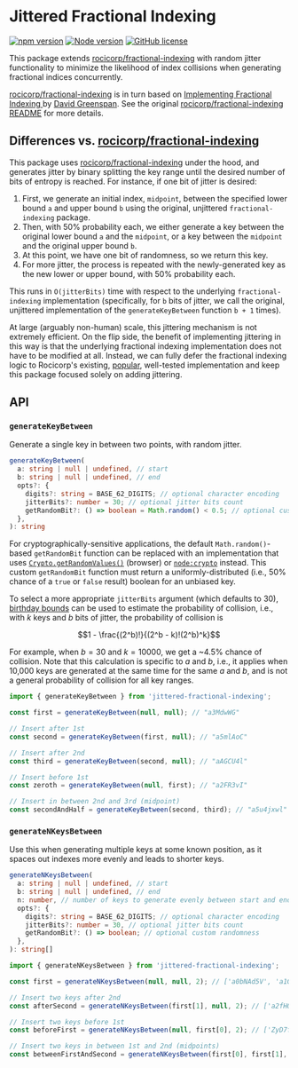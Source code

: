 # Jittered Fractional Indexing

[![npm version](https://img.shields.io/npm/v/jittered-fractional-indexing.svg)](https://www.npmjs.com/package/jittered-fractional-indexing)
[![Node version](https://img.shields.io/node/v/jittered-fractional-indexing.svg)](https://github.com/nathanhleung/jittered-fractional-indexing) 
[![GitHub license](https://img.shields.io/github/license/nathanhleung/jittered-fractional-indexing.svg)](https://github.com/nathanhleung/jittered-fractional-indexing/blob/master/LICENSE)

This package extends [rocicorp/fractional-indexing](https://github.com/rocicorp/fractional-indexing) with random jitter functionality to minimize the likelihood of index collisions when generating fractional indices concurrently.

[rocicorp/fractional-indexing](https://github.com/rocicorp/fractional-indexing) is in turn based on [Implementing Fractional Indexing
](https://observablehq.com/@dgreensp/implementing-fractional-indexing) by [David Greenspan](https://github.com/dgreensp). See the original [rocicorp/fractional-indexing README](https://github.com/rocicorp/fractional-indexing#readme) for more details.

## Differences vs. [rocicorp/fractional-indexing](https://github.com/rocicorp/fractional-indexing)

This package uses [rocicorp/fractional-indexing](https://github.com/rocicorp/fractional-indexing) under the hood, and generates jitter by binary splitting the key range until the desired number of bits of entropy is reached. For instance, if one bit of jitter is desired:

1. First, we generate an initial index, `midpoint`, between the specified lower bound `a` and upper bound `b` using the original, unjittered `fractional-indexing` package.
1. Then, with 50% probability each, we either generate a key between the original lower bound `a` and the `midpoint`, or a key between the `midpoint` and the original upper bound `b`.
1. At this point, we have one bit of randomness, so we return this key.
1. For more jitter, the process is repeated with the newly-generated key as the new lower or upper bound, with 50% probability each.

This runs in `O(jitterBits)` time with respect to the underlying `fractional-indexing` implementation (specifically, for `b` bits of jitter, we call the original, unjittered implementation of the `generateKeyBetween` function `b + 1` times).

At large (arguably non-human) scale, this jittering mechanism is not extremely efficient. On the flip side, the benefit of implementing jittering in this way is that the underlying fractional indexing implementation does not have to be modified at all. Instead, we can fully defer the fractional indexing logic to Rocicorp's existing, [popular](https://www.npmjs.com/package/fractional-indexing?activeTab=dependents), well-tested implementation and keep this package focused solely on adding jittering.

## API

### `generateKeyBetween`

Generate a single key in between two points, with random jitter.

```ts
generateKeyBetween(
  a: string | null | undefined, // start
  b: string | null | undefined, // end
  opts?: {
    digits?: string = BASE_62_DIGITS; // optional character encoding
    jitterBits?: number = 30; // optional jitter bits count
    getRandomBit?: () => boolean = Math.random() < 0.5; // optional custom randomness
  },
): string
```

For cryptographically-sensitive applications, the default `Math.random()`-based `getRandomBit` function can be replaced with an implementation that uses [`Crypto.getRandomValues()`](https://developer.mozilla.org/en-US/docs/Web/API/Crypto/getRandomValues) (browser) or [`node:crypto`](https://nodejs.org/api/crypto.html#cryptorandombytessize-callback) instead. This custom `getRandomBit` function must return a uniformly-distributed (i.e., 50% chance of a `true` or `false` result) boolean for an unbiased key.

To select a more appropriate `jitterBits` argument (which defaults to 30), [birthday bounds](https://en.wikipedia.org/wiki/Birthday_attack) can be used to estimate the probability of collision, i.e., with $`k`$ keys and $`b`$ bits of jitter, the probability of collision is

$$1 - \frac{(2^b)!}{(2^b - k)!(2^b)^k}$$

For example, when $`b = 30`$ and $`k = 10000`$, we get a ~4.5% chance of collision. Note that this calculation is specific to $`a`$ and $`b`$, i.e., it applies when 10,000 keys are generated at the same time for  the same $`a`$ and $`b`$, and is not a general probability of collision for all key ranges.

```ts
import { generateKeyBetween } from 'jittered-fractional-indexing';

const first = generateKeyBetween(null, null); // "a3MdwWG"

// Insert after 1st
const second = generateKeyBetween(first, null); // "a5mlAoC"

// Insert after 2nd
const third = generateKeyBetween(second, null); // "aAGCU4l"

// Insert before 1st
const zeroth = generateKeyBetween(null, first); // "a2FR3vI"

// Insert in between 2nd and 3rd (midpoint)
const secondAndHalf = generateKeyBetween(second, third); // "a5u4jxwl"
```

### `generateNKeysBetween`

Use this when generating multiple keys at some known position, as it spaces out indexes more evenly and leads to shorter keys.

```ts
generateNKeysBetween(
  a: string | null | undefined, // start
  b: string | null | undefined, // end
  n: number, // number of keys to generate evenly between start and end
  opts?: {
    digits?: string = BASE_62_DIGITS; // optional character encoding
    jitterBits?: number = 30, // optional jitter bits count
    getRandomBit?: () => boolean; // optional custom randomness
  },
): string[]
```

```ts
import { generateNKeysBetween } from 'jittered-fractional-indexing';

const first = generateNKeysBetween(null, null, 2); // ['a0bNAd5V', 'a1Gbzq0G']

// Insert two keys after 2nd
const afterSecond = generateNKeysBetween(first[1], null, 2); // ['a2fHQHyV', 'a3DmSeLV']

// Insert two keys before 1st
const beforeFirst = generateNKeysBetween(null, first[0], 2); // ['ZyD7f85V', 'ZzFK2gHV']

// Insert two keys in between 1st and 2nd (midpoints)
const betweenFirstAndSecond = generateNKeysBetween(first[0], first[1], 2); // ['a0zsO5CZ', 'a10oyKZK']
```
